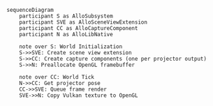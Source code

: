 ﻿```mermaid
sequenceDiagram
    participant S as AlloSubsystem
    participant SVE as AlloSceneViewExtension
    participant CC as AlloCaptureComponent
    participant N as AlloLibNative
    
    note over S: World Initialization
    S->>SVE: Create scene view extension
    S->>CC: Create capture components (one per projector output)
    S->>N: Preallocate OpenGL framebuffer
    
    note over CC: World Tick
    N->>CC: Get projector pose
    CC->>SVE: Queue frame render
    SVE->>N: Copy Vulkan texture to OpenGL
    
```